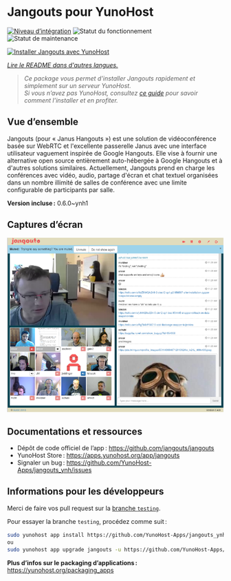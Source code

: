 <!--
Nota bene : ce README est automatiquement généré par <https://github.com/YunoHost/apps/tree/master/tools/readme_generator>
Il NE doit PAS être modifié à la main.
-->

# Jangouts pour YunoHost

[![Niveau d’intégration](https://apps.yunohost.org/badge/integration/jangouts)](https://ci-apps.yunohost.org/ci/apps/jangouts/)
![Statut du fonctionnement](https://apps.yunohost.org/badge/state/jangouts)
![Statut de maintenance](https://apps.yunohost.org/badge/maintained/jangouts)

[![Installer Jangouts avec YunoHost](https://install-app.yunohost.org/install-with-yunohost.svg)](https://install-app.yunohost.org/?app=jangouts)

*[Lire le README dans d'autres langues.](./ALL_README.md)*

> *Ce package vous permet d’installer Jangouts rapidement et simplement sur un serveur YunoHost.*  
> *Si vous n’avez pas YunoHost, consultez [ce guide](https://yunohost.org/install) pour savoir comment l’installer et en profiter.*

## Vue d’ensemble

Jangouts (pour « Janus Hangouts ») est une solution de vidéoconférence basée sur WebRTC et l'excellente passerelle Janus avec une interface utilisateur vaguement inspirée de Google Hangouts. Elle vise à fournir une alternative open source entièrement auto-hébergée à Google Hangouts et à d'autres solutions similaires. Actuellement, Jangouts prend en charge les conférences avec vidéo, audio, partage d'écran et chat textuel organisées dans un nombre illimité de salles de conférence avec une limite configurable de participants par salle.


**Version incluse :** 0.6.0~ynh1

## Captures d’écran

![Capture d’écran de Jangouts](./doc/screenshots/screenshot.png)

## Documentations et ressources

- Dépôt de code officiel de l’app : <https://github.com/jangouts/jangouts>
- YunoHost Store : <https://apps.yunohost.org/app/jangouts>
- Signaler un bug : <https://github.com/YunoHost-Apps/jangouts_ynh/issues>

## Informations pour les développeurs

Merci de faire vos pull request sur la [branche `testing`](https://github.com/YunoHost-Apps/jangouts_ynh/tree/testing).

Pour essayer la branche `testing`, procédez comme suit :

```bash
sudo yunohost app install https://github.com/YunoHost-Apps/jangouts_ynh/tree/testing --debug
ou
sudo yunohost app upgrade jangouts -u https://github.com/YunoHost-Apps/jangouts_ynh/tree/testing --debug
```

**Plus d’infos sur le packaging d’applications :** <https://yunohost.org/packaging_apps>
